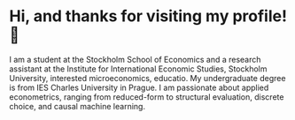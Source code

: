# Hi, and thanks for visiting my profile! 👋
I am a student at the Stockholm School of Economics and a research assistant at the Institute for International Economic Studies, Stockholm University, interested microeconomics, educatio. My undergraduate degree is from IES Charles University in Prague. I am passionate about applied econometrics, ranging from reduced-form to structural evaluation, discrete choice, and causal machine learning.



 

 






